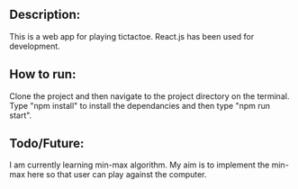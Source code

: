 ## Description:

This is a web app for playing tictactoe. React.js has been used for development.

## How to run:

Clone the project and then navigate to the project directory on the terminal. Type "npm install" to install the dependancies and then type "npm run start".

## Todo/Future:

I am currently learning min-max algorithm. My aim is to implement the min-max here so that user can play against the computer.
